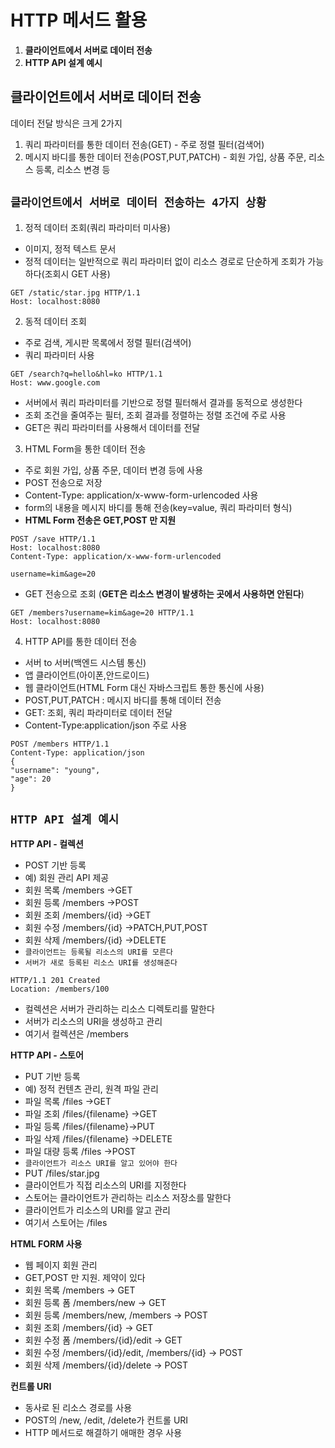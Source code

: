# HTTP 메서드 활용 
1. **클라이언트에서 서버로 데이터 전송** 
2. **HTTP API 설계 예시**
## 클라이언트에서 서버로 데이터 전송
데이터 전달 방식은 크게 2가지
1. 쿼리 파라미터를 통한 데이터 전송(GET) - 주로 정렬 필터(검색어)  
2. 메시지 바디를 통한 데이터 전송(POST,PUT,PATCH) - 회원 가입, 상품 주문, 리소스 등록, 리소스 변경 등  

## `클라이언트에서 서버로 데이터 전송하는 4가지 상황`
1. 정적 데이터 조회(쿼리 파라미터 미사용)  
- 이미지, 정적 텍스트 문서  
- 정적 데이터는 일반적으로 쿼리 파라미터 없이 리소스 경로로 단순하게 조회가 가능하다(조회시 GET 사용)
```http
GET /static/star.jpg HTTP/1.1
Host: localhost:8080
```
2. 동적 데이터 조회    
- 주로 검색, 게시판 목록에서 정렬 필터(검색어)  
- 쿼리 파라미터 사용
```http
GET /search?q=hello&hl=ko HTTP/1.1
Host: www.google.com
```
- 서버에서 쿼리 파라미터를 기반으로 정렬 필터해서 결과를 동적으로 생성한다  
- 조회 조건을 줄여주는 필터, 조회 결과를 정렬하는 정렬 조건에 주로 사용  
- GET은 쿼리 파라미터를 사용해서 데이터를 전달  

3. HTML Form을 통한 데이터 전송
- 주로 회원 가입, 상품 주문, 데이터 변경 등에 사용  
- POST 전송으로 저장  
- Content-Type: application/x-www-form-urlencoded 사용   
- form의 내용을 메시지 바디를 통해 전송(key=value, 쿼리 파라미터 형식)  
- **HTML Form 전송은 GET,POST 만 지원**   
```http
POST /save HTTP/1.1
Host: localhost:8080
Content-Type: application/x-www-form-urlencoded

username=kim&age=20
```
- GET 전송으로 조회 (**GET은 리소스 변경이 발생하는 곳에서 사용하면 안된다**)
```http
GET /members?username=kim&age=20 HTTP/1.1
Host: localhost:8080
```

4. HTTP API를 통한 데이터 전송 
- 서버 to 서버(백엔드 시스템 통신)  
- 앱 클라이언트(아이폰,안드로이드)  
- 웹 클라이언트(HTML Form 대신 자바스크립트 통한 통신에 사용)  
- POST,PUT,PATCH : 메시지 바디를 통해 데이터 전송   
- GET: 조회, 쿼리 파라미터로 데이터 전달  
- Content-Type:application/json 주로 사용  
```http
POST /members HTTP/1.1
Content-Type: application/json
{
"username": "young", 
"age": 20
}
```

## `HTTP API 설계 예시`
**HTTP API - 컬렉션**  
- POST 기반 등록  
- 예) 회원 관리 API 제공  
- 회원 목록 /members ->GET  
- 회원 등록 /members ->POST  
- 회원 조회 /members/{id} ->GET  
- 회원 수정 /members/{id} ->PATCH,PUT,POST  
- 회원 삭제 /members/{id} ->DELETE  
- `클라이언트는 등록될 리소스의 URI를 모른다`  
- `서버가 새로 등록된 리소스 URI를 생성해준다`  
```http
HTTP/1.1 201 Created
Location: /members/100
```  
- 컬렉션은 서버가 관리하는 리소스 디렉토리를 말한다  
- 서버가 리소스의 URI을 생성하고 관리  
- 여기서 컬렉션은 /members  


**HTTP API - 스토어**  
- PUT 기반 등록  
- 예) 정적 컨텐츠 관리, 원격 파일 관리  
- 파일 목록 /files ->GET  
- 파일 조회 /files/{filename} ->GET  
- 파일 등록 /files/{filename}->PUT
- 파일 삭제 /files/{filename} ->DELETE
- 파일 대량 등록 /files ->POST  
- `클라이언트가 리소스 URI를 알고 있어야 한다`  
- PUT /files/star.jpg  
- 클라이언트가 직접 리소스의 URI를 지정한다  
- 스토어는 클라이언트가 관리하는 리소스 저장소를 말한다  
- 클라이언트가 리소스의 URI를 알고 관리  
- 여기서 스토어는 /files  

**HTML FORM 사용**  
- 웹 페이지 회원 관리  
- GET,POST 만 지원. 제약이 있다  
- 회원 목록 /members -> GET    
- 회원 등록 폼 /members/new -> GET    
- 회원 등록 /members/new, /members -> POST    
- 회원 조회 /members/{id} -> GET    
- 회원 수정 폼 /members/{id}/edit -> GET  
- 회원 수정 /members/{id}/edit, /members/{id} -> POST  
- 회원 삭제 /members/{id}/delete -> POST  

**컨트롤 URI**  
- 동사로 된 리소스 경로를 사용  
- POST의 /new, /edit, /delete가 컨트롤 URI  
- HTTP 메서드로 해결하기 애매한 경우 사용  





 





